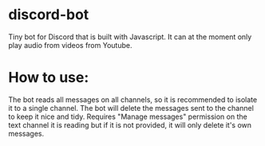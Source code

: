 # discord-bot
Tiny bot for Discord that is built with Javascript.
It can at the moment only play audio from videos from Youtube.

# How to use:
The bot reads all messages on all channels, so it is recommended to isolate it
to a single channel.
The bot will delete the messages sent to the channel to keep it nice and tidy.
Requires "Manage messages" permission on the text channel it is reading but if
it is not provided, it will only delete it's own messages.
